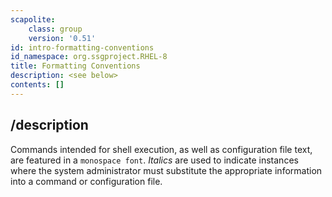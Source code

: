 ```yaml
---
scapolite:
    class: group
    version: '0.51'
id: intro-formatting-conventions
id_namespace: org.ssgproject.RHEL-8
title: Formatting Conventions
description: <see below>
contents: []
---
```



## /description

Commands
intended for shell execution, as well as configuration file text, are
featured in a `monospace font`. *Italics* are used to indicate instances
where the system administrator must substitute the appropriate
information into a command or configuration file.
